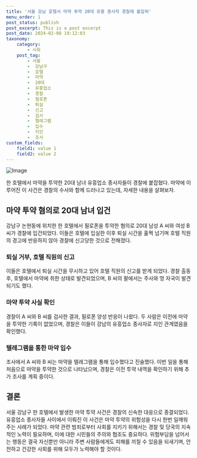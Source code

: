 ```yaml
---
title: '서울 강남 호텔서 마약 투약 20대 유흥 종사자 경찰에 붙잡혀'
menu_order: 1
post_status: publish
post_excerpt: This is a post excerpt
post_date: 2024-02-08 19:12:03
taxonomy:
    category:
        - 사회
    post_tag:
        - 서울
        -  강남구
        -  호텔
        -  마약
        -  20대
        -  유흥업소
        -  경찰
        -  필로폰
        -  퇴실
        -  신고
        -  검사
        -  텔레그램
        -  입수
        -  지인
        -  조사
custom_fields:
    field1: value 1
    field2: value 2
---
```


![Image](https://imgnews.pstatic.net/image/021/2024/02/07/0002620404_001_20240207204301047.jpg?type=w647)

한 호텔에서 마약을 투약한 20대 남녀 유흥업소 종사자들이 경찰에 붙잡혔다. 마약에 이루어진 이 사건은 경찰의 수사와 함께 드러나고 있는데, 자세한 내용을 살펴보자.
## 마약 투약 혐의로 20대 남녀 입건
강남구 논현동에 위치한 한 호텔에서 필로폰을 투약한 혐의로 20대 남성 A 씨와 여성 B 씨가 경찰에 입건되었다. 이들은 호텔에 입실한 이후 퇴실 시간을 훌쩍 넘기며 호텔 직원의 경고에 반응하지 않아 경찰에 신고당한 것으로 전해졌다.
### 퇴실 거부, 호텔 직원의 신고
이들은 호텔에서 퇴실 시간을 무시하고 있어 호텔 직원의 신고를 받게 되었다. 경찰 출동 후, 호텔에서 마약에 취한 상태로 발견되었으며, B 씨의 팔에서는 주사와 멍 자국이 발견되기도 했다.
### 마약 투약 사실 확인
경찰이 A 씨와 B 씨를 검사한 결과, 필로폰 양성 반응이 나왔다. 두 사람은 이전에 마약을 투약한 기록이 없었으며, 경찰은 이들이 강남의 유흥업소 종사자로 지인 관계였음을 확인했다.
### 텔레그램을 통한 마약 입수
조사에서 A 씨와 B 씨는 마약을 텔레그램을 통해 입수했다고 진술했다. 이번 일을 통해 처음으로 마약을 투약한 것으로 나타났으며, 경찰은 이전 투약 내역을 확인하기 위해 추가 조사를 계획 중이다.
## 결론
서울 강남구 한 호텔에서 발생한 마약 투약 사건은 경찰의 신속한 대응으로 종결되었다. 유흥업소 종사자들 사이에서 이뤄진 이 사건은 마약 투약의 위험성을 다시 한번 일깨워주는 사례가 되었다. 마약 관련 범죄로부터 사회를 지키기 위해서는 경찰 및 당국의 지속적인 노력이 필요하며, 이에 대한 시민들의 주의와 협조도 중요하다. 위험부담을 넘어서는 행동은 결국 자신뿐만 아니라 주변 사람들에게도 피해를 끼칠 수 있음을 되새기며, 안전하고 건강한 사회를 위해 모두가 노력해야 할 것이다.
